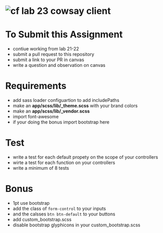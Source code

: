 ![cf](https://i.imgur.com/7v5ASc8.png) lab 23 cowsay client
======

# To Submit this Assignment
  * contiue working from lab 21-22
  * submit a pull request to this repository
  * submit a link to your PR in canvas
  * write a question and observation on canvas

# Requirements
* add sass loader configuartion to add includePaths
* make an **app/scss/lib/_theme.scss** with your brand colors
* make an **app/scss/lib/_vendor.scss** 
 * import font-awesome
 * if your doing the bonus import bootstrap here

# Test
* write a test for each default propety on the scope of your controllers
* wirte a test for each function on your controllers
* write a minimum of 8 tests

# Bonus 
* 1pt use bootstrap
 * add the class of `form-control` to your inputs
 * and the calsses `btn btn-default` to your buttons
 * add custom\_bootstrap.scss
 * disable bootstrap glyphicons in your custom\_bootstrap.scss
